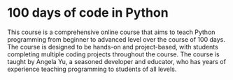 # 100 days of code in Python
This course is a comprehensive online course that aims to teach Python programming from beginner to advanced level over the course of 100 days. The course is designed to be hands-on and project-based, with students completing multiple coding projects throughout the course. The course is taught by Angela Yu, a seasoned developer and educator, who has years of experience teaching programming to students of all levels.
